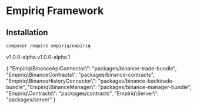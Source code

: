 Empiriq Framework
===

Installation
---

```bash
composer require empiriq/empiriq
```

v1.0.0-alpha
v1.0.0-alpha.1

{
"Empiriq\\BinanceApiConnector\\": "packages/binance-trade-bundle",
"Empiriq\\BinanceContracts\\": "packages/binance-contracts",
"Empiriq\\BinanceHistoryConnector\\": "packages/binance-backtrade-bundle",
"Empiriq\\BinanceManager\\": "packages/binance-manager-bundle",
"Empiriq\\Contracts\\": "packages/contracts",
"Empiriq\\Server\\": "packages/server"
}